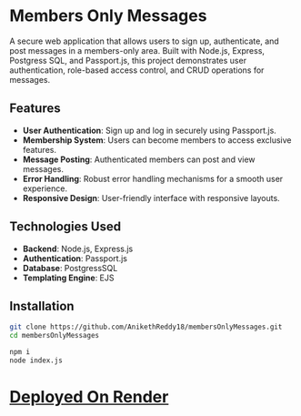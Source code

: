 # Members Only Messages

A secure web application that allows users to sign up, authenticate, and post messages in a members-only area. Built with Node.js, Express, Postgress SQL, and Passport.js, this project demonstrates user authentication, role-based access control, and CRUD operations for messages.

## Features

- **User Authentication**: Sign up and log in securely using Passport.js.
- **Membership System**: Users can become members to access exclusive features.
- **Message Posting**: Authenticated members can post and view messages.
- **Error Handling**: Robust error handling mechanisms for a smooth user experience.
- **Responsive Design**: User-friendly interface with responsive layouts.

## Technologies Used

- **Backend**: Node.js, Express.js
- **Authentication**: Passport.js
- **Database**: PostgressSQL
- **Templating Engine**: EJS

## Installation
```bash
git clone https://github.com/AnikethReddy18/membersOnlyMessages.git
cd membersOnlyMessages

npm i
node index.js
```

# [Deployed On Render](https://chatapprest.onrender.com)

